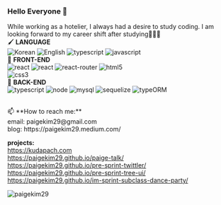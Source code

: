 ### Hello Everyone 👋

While working as a hotelier, I always had a desire to study coding. I am looking forward to my career shift after studying👩🏽‍💻 
<br />
🖌 **LANGUAGE** <br />
![Korean](https://img.shields.io/badge/Korean-red)
![English](https://img.shields.io/badge/English-black)
![typescript](https://img.shields.io/badge/TypeScript-black?logo=typescript)
![javascript](https://img.shields.io/badge/JavaScript-black?logo=javascript)
<br/>
🌱 **FRONT-END** <br />
![react](https://img.shields.io/badge/React-black?logo=react)
![react](https://img.shields.io/badge/React_Hooks-black?logo=react)
![react-router](https://img.shields.io/badge/React_router-black?logo=react-router)
![html5](https://img.shields.io/badge/HTML5-black?logo=html5)	
![css3](https://img.shields.io/badge/CSS3-black?logo=css3)
<br/>
🌱 **BACK-END** <br />
![typescript](https://img.shields.io/badge/TypeScript-black?logo=typescript)
![node](https://img.shields.io/badge/Node.js-black?logo=node.js)
![mysql](https://img.shields.io/badge/MySQL-black?logo=mysql)
![sequelize](https://img.shields.io/badge/Sequelize-black)
![typeORM](https://img.shields.io/badge/typeORM-black)

<br />
📫 **How to reach me:** <br />
email: paigekim29@gmail.com <br />
blog: https://paigekim29.medium.com/ <br />

**projects:** <br />
https://kudapach.com <br />
https://paigekim29.github.io/paige-talk/ <br />
https://paigekim29.github.io/pre-sprint-twittler/ <br />
https://paigekim29.github.io/pre-sprint-tree-ui/ <br />
https://paigekim29.github.io/im-sprint-subclass-dance-party/ <br />


<p><img align="left" src="https://github-readme-streak-stats.herokuapp.com/?user=paigekim29&" alt="paigekim29" /></p>
